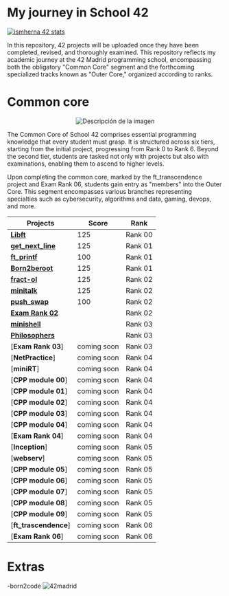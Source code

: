 # My journey in School 42
[![ismherna 42 stats](https://badge.mediaplus.ma/Darkblue/ismherna?1337Badge=off&UM6P=off)](https://github.com/oakoudad/badge42)


In this repository, 42 projects will be uploaded once they have been completed, revised, and thoroughly examined. This repository reflects my academic journey at the 42 Madrid programming school, encompassing both the obligatory "Common Core" segment and the forthcoming specialized tracks known as "Outer Core," organized according to ranks.

# Common core
<p align="center">
  <img src="https://github.com/ismaelucky342/Born2code/assets/153450550/ddbe9c21-b3bf-4733-8af8-2cfe845e8cf3)https://github.com/ismaelucky342/Born2code/assets/153450550/ddbe9c21-b3bf-4733-8af8-2cfe845e8cf3" alt="Descripción de la imagen">
</p>

The Common Core of School 42 comprises essential programming knowledge that every student must grasp. It is structured across six tiers, starting from the initial project, progressing from Rank 0 to Rank 6. Beyond the second tier, students are tasked not only with projects but also with examinations, enabling them to ascend to higher levels.

Upon completing the common core, marked by the ft_transcendence project and Exam Rank 06, students gain entry as "members" into the Outer Core. This segment encompasses various branches representing specialties such as cybersecurity, algorithms and data, gaming, devops, and more. 


| Projects | Score | Rank |
|--------|--------|---------------|
| [**Libft**](https://github.com/ismaelucky342/Libft) | 125 | Rank 00 |
| [**get_next_line**](https://github.com/ismaelucky342/get_next_line) |125 | Rank 01 |
| [**ft_printf**](https://github.com/ismaelucky342/ft_printf) | 100 | Rank 01 |
| [**Born2beroot**](https://github.com/ismaelucky342/ft_printf) | 125 | Rank 01 |
| [**fract-ol**](https://github.com/ismaelucky342/fract-ol) | 125 | Rank 02 |
| [**minitalk**](https://github.com/ismaelucky342/minitalk/tree/main) | 125 | Rank 02 |
| [**push_swap**](https://github.com/ismaelucky342/push_swap) | 100 | Rank 02 |
| [**Exam Rank 02**](https://github.com/ismaelucky342/Exam_Rank_02) |   | Rank 02 |
| [**minishell**](https://github.com/ismaelucky342/MiniShell) |  | Rank 03 |
| [**Philosophers**](https://github.com/ismaelucky342/Born2code/tree/main/Rank%2003/Philosophers) |  | Rank 03 |
| [**Exam Rank 03**] | coming soon | Rank 03 |
| [**NetPractice**] | coming soon | Rank 04 |
| [**miniRT**] | coming soon | Rank 04 |
| [**CPP module 00**] | coming soon | Rank 04 |
| [**CPP module 01**] | coming soon | Rank 04 |
| [**CPP module 02**] | coming soon | Rank 04 |
| [**CPP module 03**] | coming soon | Rank 04 |
| [**CPP module 04**] | coming soon | Rank 04 | 
| [**Exam Rank 04**] | coming soon | Rank 04 |
| [**Inception**] | coming soon | Rank 05 |
| [**webserv**] | coming soon | Rank 05 |
| [**CPP module 05**] | coming soon | Rank 05 |
| [**CPP module 06**] | coming soon | Rank 05 |
| [**CPP module 07**] | coming soon | Rank 05 |
| [**CPP module 08**] | coming soon | Rank 05 |
| [**CPP module 09**] | coming soon | Rank 05 |  
| [**ft_trascendence**] | coming soon | Rank 06 |
| [**Exam Rank 06**] | coming soon | Rank 06 |


# Extras 

-born2code
![42madrid](https://github.com/ismaelucky342/Born2code/assets/153450550/3a377f34-9156-4eff-b04b-71c4b128523e)

